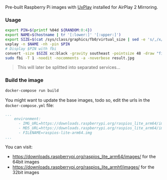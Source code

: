 Pre-built Raspberry Pi images with [UxPlay](https://github.com/FDH2/UxPlay) installed for AirPlay 2 Mirroring.

### Usage
```bash
export PIN=$(printf %04d ${RANDOM:0:4})
export NAME=$(hostname | tr '[:lower:]' '[:upper:]')
export SIZE=$(cat /sys/class/graphics/fb0/virtual_size | sed -e 's/,/x/g')
uxplay -n $NAME -nh -pin $PIN
# Display $PIN with fbi
convert -size $SIZE xc:black -gravity southeast -pointsize 48 -draw "fill white text 50,20 '$PIN'" result.jpg
sudo fbi -T 1 -noedit -nocomments -a -noverbose result.jpg
```
> This will later be splitted into separated services...

### Build the image
```bash
docker-compose run build
```
You might want to update the base images, todo so, edit the urls in the `docker-compose.yml` file:
```yaml
...
    environment:
      - IMG_URL=https://downloads.raspberrypi.org/raspios_lite_arm64/images/raspios_lite_arm64-2023-12-11/2023-12-11-raspios-bookworm-arm64-lite.img.xz
      - MD5_URL=https://downloads.raspberrypi.org/raspios_lite_arm64/images/raspios_lite_arm64-2023-12-11/2023-12-11-raspios-bookworm-arm64-lite.img.xz.sha256
      - FILENAME=raspios-lite-arm64.img
...
```
You can visit:
- https://downloads.raspberrypi.org/raspios_lite_arm64/images/ for the 64bit images
- https://downloads.raspberrypi.org/raspios_lite_armhf/images/ for the 32bit images
